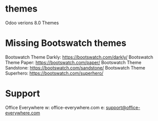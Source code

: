 # themes

Odoo verions 8.0 Themes

# Missing Bootswatch themes

Bootswatch Theme Darkly:    https://bootswatch.com/darkly/
Bootswatch Theme Paper:     https://bootswatch.com/paper/
Bootswatch Theme Sandstone: https://bootswatch.com/sandstone/
Bootswatch Theme Superhero: https://bootswatch.com/superhero/


# Support

Office Everywhere
w: office-everywhere.com
e: support@office-everywhere.com
